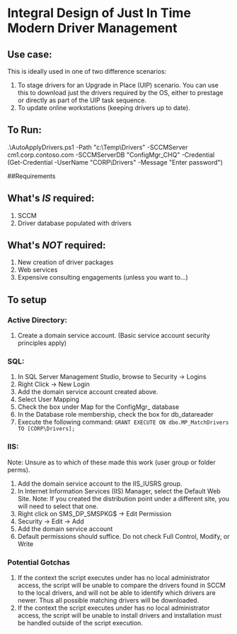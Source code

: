 # Integral Design of Just In Time Modern Driver Management

## Use case:
This is ideally used in one of two difference scenarios:
1) To stage drivers for an Upgrade in Place (UIP) scenario.  You can use this to download just the drivers required by the OS, either to prestage or directly as part of the UIP task sequence.
2) To update online workstations (keeping drivers up to date).

## To Run:
.\AutoApplyDrivers.ps1 -Path "c:\Temp\Drivers\" -SCCMServer cm1.corp.contoso.com -SCCMServerDB "ConfigMgr_CHQ" -Credential (Get-Credential -UserName "CORP\Drivers" -Message "Enter password")

##Requirements
## What's *IS* required:
1) SCCM
2) Driver database populated with drivers

## What's *NOT* required:
1) New creation of driver packages
2) Web services
3) Expensive consulting engagements (unless you want to...) 

## To setup
### Active Directory:
1) Create a domain service account.
(Basic service account security principles apply)

### SQL:
1) In SQL Server Management Studio, browse to Security -> Logins
2) Right Click -> New Login
3) Add the domain service account created above.
4) Select User Mapping
5) Check the box under Map for the ConfigMgr_ database
6) In the Database role membership, check the box for db_datareader
7) Execute the following command: `GRANT EXECUTE ON dbo.MP_MatchDrivers TO [CORP\Drivers];`

### IIS:
Note: Unsure as to which of these made this work (user group or folder perms).
1) Add the domain service account to the IIS_IUSRS group.
2) In Internet Information Services (IIS) Manager, select the Default Web Site.
   Note: If you created the distribution point under a different site, you will need to select that one.
3) Right click on SMS_DP_SMSPKG$ -> Edit Permission
4) Security -> Edit -> Add
5) Add the domain service account
6) Default permissions should suffice.  Do not check Full Control, Modify, or Write



### Potential Gotchas
1) If the context the script executes under has no local administrator access, the script will be unable to compare the drivers found in SCCM to the local drivers, and will not be able to identify which drivers are newer.  Thus all possible matching drivers will be downloaded.
2) If the context the script executes under has no local administrator access, the script will be unable to install drivers and installation must be handled outside of the script execution.
